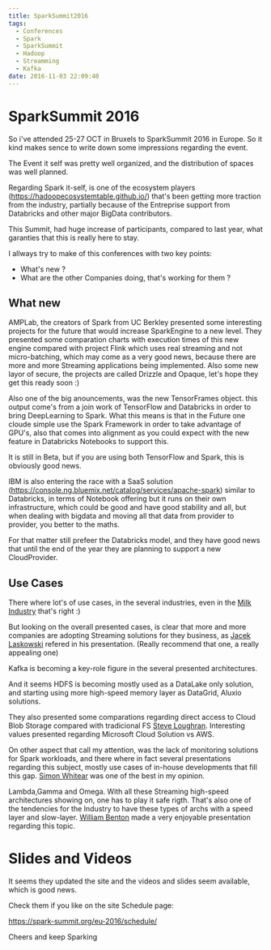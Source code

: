 ```yaml
---
title: SparkSummit2016
tags:
  - Conferences
  - Spark
  - SparkSummit
  - Hadoop
  - Streamming
  - Kafka
date: 2016-11-03 22:09:40
---
```



# SparkSummit 2016

So i've attended 25-27 OCT in Bruxels to SparkSummit 2016 in Europe. So it kind makes sence to write down some impressions regarding the event.

The Event it self was pretty well organized, and the distribution of spaces was well planned.

Regarding Spark it-self, is one of the ecosystem players (https://hadoopecosystemtable.github.io/) that's been getting more traction from the industry, partially because of the Entreprise support from Databricks and other major BigData contributors.

This Summit, had huge increase of participants, compared to last year, what garanties that this is really here to stay.

I allways try to make of this conferences with two key points:

* What's new ?
* What are the other Companies doing, that's working for them ?

## What new 

AMPLab, the creators of Spark from UC Berkley presented some interesting projects for the future that would increase SparkEngine to a new level. They presented some comparation charts with execution times of this new engine compared with project Flink which uses real streaming and not micro-batching, which may come as a very good news, because there are more and more Streaming applications being implemented. Also some new layor of secure, the projects are called Drizzle and Opaque, let's hope they get this ready soon :)

Also one of the big anouncements, was the new TensorFrames object. this output come's from a join work of TensorFlow and Databricks in order to bring DeepLearning to Spark. What this means is that in the Future one cloude simple use the Spark Framework in order to take advantage of GPU's, also that comes into alignment as you could expect with the new feature in Databricks Notebooks to support this.

It is still in Beta, but if you are using both TensorFlow and Spark, this is obviously good news.

IBM is also entering the race with a SaaS solution (https://console.ng.bluemix.net/catalog/services/apache-spark) similar to Databricks, in terms of Notebook offering but it runs on their own infrastructure, which could be good and have good stability and all, but when dealing with bigdata and moving all that data from provider to provider, you better to the maths.

For that matter still prefeer the Databricks model, and they have good news that until the end of the year they are planning to support a new CloudProvider.


## Use Cases

There where lot's of use cases, in the several industries, even in the [Milk Industry](https://spark-summit.org/eu-2016/events/mmmooogle-from-big-data-to-decisions-for-dairy-cows/) that's right :)

But looking on the overall presented cases, is clear that more and more companies are adopting Streaming solutions for they business, as [Jacek Laskowski](https://youtu.be/mVP9sZ6K__Y) refered in his presentation. (Really recommend that one, a really appealing one)

Kafka is becoming a key-role figure in the several presented architectures.

And it seems HDFS is becoming mostly used as a DataLake only solution, and starting using more high-speed memory layer as DataGrid, Aluxio solutions.

They also presented some comparations regarding direct access to Cloud Blob Storage compared with tradicional FS [Steve Loughran](https://spark-summit.org/eu-2016/events/spark-and-object-stores-what-you-need-to-know/). Interesting values presented regarding Microsoft Cloud Solution vs AWS.

On other aspect that call my attention, was the lack of monitoring solutions for Spark workloads, and there where in fact several presentations regarding this subject, mostly use cases of in-house developments that fill this gap. [Simon Whitear](https://spark-summit.org/eu-2016/events/sparklint-a-tool-for-monitoring-identifying-and-tuning-inefficient-spark-jobs-across-your-cluster/) 
was one of the best in my opinion.

Lambda,Gamma and Omega. With all these Streaming high-speed architectures showing on, one has to play it safe rigth. That's also one of the tendencies for the Industry to have these types of archs with a speed layer and slow-layer. [William Benton](https://spark-summit.org/eu-2016/speakers/william-benton/) made a very enjoyable presentation regarding this topic.

# Slides and Videos

It seems they updated the site and the videos and slides seem available, which is good news. 

Check them if you like on the site Schedule page:

https://spark-summit.org/eu-2016/schedule/


Cheers and keep Sparking
